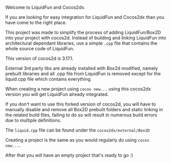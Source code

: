 Welcome to LiquidFun and Cocos2dx.

If you are looking for easy integration for LiquidFun and Cocos2dx than you have come to the right place.

This project was made to simplify the process of adding LiquidFun/Box2D into your project with cocos2d.
Instead of building and linking LiquidFun into architectural dependant libraries, use a simple `.cpp` file
that contains the whole source code of LiquidFun.

This version of cocos2d is 3.17.1.

External 3rd party libs are already installed with Box2d modified, namely prebuilt libraries and all .cpp
file from LiquidFun is removed except for the liquid.cpp file which contains everything.

When creating a new project using `cocos new...` using this cocos2dx version you will get LiquidFun
already integrated.

If you don't want to use this forked version of cocos2d, you will have to manually disable and remove
all Box2D prebuilt folders and static linking in the related build files, failing to do so will result in numerous
build errors due to multiple definitions.

The `liquid.cpp` file can be found under the `cocos2dx/external/Box2D` 

Creating a project is the same as you would regularly do using `cocos new...`.

After that you will have an empty project that's ready to go :)
